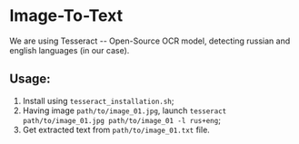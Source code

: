 # Image-To-Text

We are using Tesseract -- Open-Source OCR model, detecting russian and english languages (in our case).
## Usage:
1. Install using `tesseract_installation.sh`;
2. Having image `path/to/image_01.jpg`, launch `tesseract path/to/image_01.jpg path/to/image_01 -l rus+eng`;
3. Get extracted text from `path/to/image_01.txt` file.